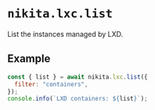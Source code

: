 
# `nikita.lxc.list`

List the instances managed by LXD.

## Example

```js
const { list } = await nikita.lxc.list({
  filter: "containers",
});
console.info(`LXD containers: ${list}`);
```

